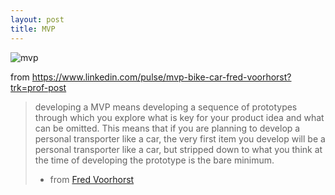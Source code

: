 ```yaml
---
layout: post
title: MVP
---
```


![mvp](https://media.licdn.com/mpr/mpr/shrinknp_800_800/AAEAAQAAAAAAAAiVAAAAJGJhOGNiOGZiLTdlNDQtNDI3MS04YWZiLTk3MzVmZDZjODA4YQ.jpg)

from https://www.linkedin.com/pulse/mvp-bike-car-fred-voorhorst?trk=prof-post

> developing a MVP means developing a sequence of prototypes through which you explore what is key for your product idea and what can be omitted. This means that if you are planning to develop a personal transporter like a car, the very first item you develop will be a personal transporter like a car, but stripped down to what you think at the time of developing the prototype is the bare minimum.
>
> - from [Fred Voorhorst](https://www.linkedin.com/in/fredvoorhorst)



